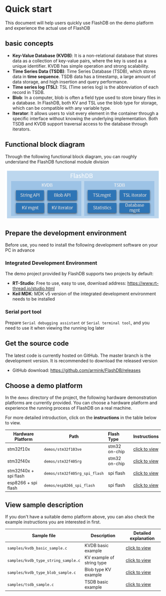 # Quick start

This document will help users quickly use FlashDB on the demo platform and experience the actual use of FlashDB

## basic concepts

- **Key-Value Database (KVDB)**: It is a non-relational database that stores data as a collection of key-value pairs, where the key is used as a unique identifier. KVDB has simple operation and strong scalability.
- **Time Series Data (TSDB)**: Time Series Database (TSDB), which stores data in **time sequence**. TSDB data has a timestamp, a large amount of data storage, and high insertion and query performance.
- **Time series log (TSL)**: TSL (Time series log) is the abbreviation of each record in TSDB.
- **Blob**: In a computer, blob is often a field type used to store binary files in a database. In FlashDB, both KV and TSL use the blob type for storage, which can be compatible with any variable type.
- **Iterator**: It allows users to visit every element in the container through a specific interface without knowing the underlying implementation. Both TSDB and KVDB support traversal access to the database through iterators.

## Functional block diagram

Through the following functional block diagram, you can roughly understand the FlashDB functional module division

![flashdb_framework](_media/flashdb_framework.png)

## Prepare the development environment

Before use, you need to install the following development software on your PC in advance

### Integrated Development Environment

The demo project provided by FlashDB supports two projects by default:

- **RT-Studio**: Free to use, easy to use, download address: https://www.rt-thread.io/studio.html
- **Keil MDK**: MDK v5 version of the integrated development environment needs to be installed

### Serial port tool

Prepare `Serial debugging assistant` or `Serial terminal tool`, and you need to use it when viewing the running log later

## Get the source code

The latest code is currently hosted on GitHub. The master branch is the development version. It is recommended to download the released version

- GitHub download: https://github.com/armink/FlashDB/releases

## Choose a demo platform

In the `demos` directory of the project, the following hardware demonstration platforms are currently provided. You can choose a hardware platform and experience the running process of FlashDB on a real machine.

For more detailed introduction, click on the **instructions** in the table below to view.

| Hardware Platform     | Path                          | Flash Type    | Instructions                                   |
| --------------------- | ----------------------------- | :------------ | ---------------------------------------------- |
| stm32f10x             | `demos/stm32f103ve`           | stm32 on-chip | [click to view](demo-stm32f103ve.md)           |
| stm32f40x             | `demos/stm32f405rg`           | stm32 on-chip | [click to view](demo-stm32f405rg.md)           |
| stm32f40x + spi flash | `demos/stm32f405rg_spi_flash` | spi flash     | [click to view](demo-stm32f405rg-spi-flash.md) |
| esp8266 + spi flash   | `demos/esp8266_spi_flash`     | spi flash     | [click to view](demo-esp8266-spi-flash.md)     |

## View sample description

If you don't have a suitable demo platform above, you can also check the example instructions you are interested in first.

| Sample file                         | Description               | Detailed explanation                           |
| ----------------------------------- | ------------------------- | ---------------------------------------------- |
| `samples/kvdb_basic_sample.c`       | KVDB basic example        | [click to view](sample-kvdb-basic)       |
| `samples/kvdb_type_string_sample.c` | KV example of string type | [click to view](sample-kvdb-type-string) |
| `samples/kvdb_type_blob_sample.c`   | Blob type KV example      | [click to view](sample-kvdb-type-blob)   |
| `samples/tsdb_sample.c`             | TSDB basic example        | [click to view](sample-tsdb-basic)       |